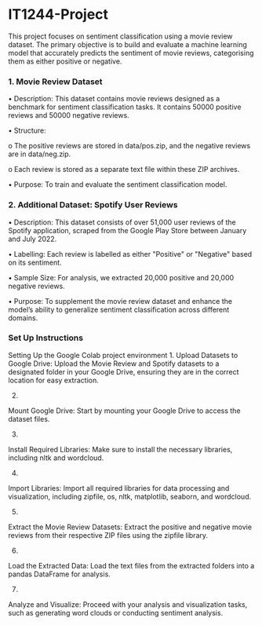 # IT1244-Project
This project focuses on sentiment classification using a movie review dataset. The primary objective is to build and evaluate a machine learning model that accurately predicts the sentiment of movie reviews, categorising them as either positive or negative.

### 1. Movie Review Dataset

•
Description: This dataset contains movie reviews designed as a benchmark for sentiment classification tasks. It contains 50000 positive reviews and 50000 negative reviews.

•
Structure:

o
The positive reviews are stored in data/pos.zip, and the negative reviews are in data/neg.zip.

o
Each review is stored as a separate text file within these ZIP archives.

•
Purpose: To train and evaluate the sentiment classification model.

### 2. Additional Dataset: Spotify User Reviews

•
Description: This dataset consists of over 51,000 user reviews of the Spotify application, scraped from the Google Play Store between January and July 2022.

•
Labelling: Each review is labelled as either "Positive" or "Negative" based on its sentiment.

•
Sample Size: For analysis, we extracted 20,000 positive and 20,000 negative reviews.

•
Purpose: To supplement the movie review dataset and enhance the model’s ability to generalize sentiment classification across different domains.

### Set Up Instructions 
Setting Up the Google Colab project environment
1.
Upload Datasets to Google Drive: Upload the Movie Review and Spotify datasets to a designated folder in your Google Drive, ensuring they are in the correct location for easy extraction.

2.
Mount Google Drive: Start by mounting your Google Drive to access the dataset files.

3.
Install Required Libraries: Make sure to install the necessary libraries, including nltk and wordcloud.

4.
Import Libraries: Import all required libraries for data processing and visualization, including zipfile, os, nltk, matplotlib, seaborn, and wordcloud.

5.
Extract the Movie Review Datasets: Extract the positive and negative movie reviews from their respective ZIP files using the zipfile library.

6.
Load the Extracted Data: Load the text files from the extracted folders into a pandas DataFrame for analysis.

7.
Analyze and Visualize: Proceed with your analysis and visualization tasks, such as generating word clouds or conducting sentiment analysis.
